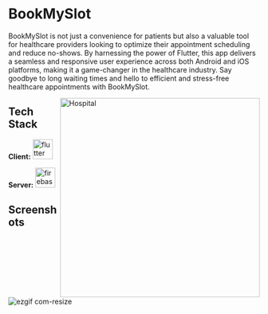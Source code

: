 
# BookMySlot

BookMySlot is not just a convenience for patients but also a valuable tool for healthcare providers looking to optimize their appointment scheduling and reduce no-shows. By harnessing the power of Flutter, this app delivers a seamless and responsive user experience across both Android and iOS platforms, making it a game-changer in the healthcare industry. Say goodbye to long waiting times and hello to efficient and stress-free healthcare appointments with BookMySlot.


<img align="right" alt="Hospital" width="400" src="https://cdn.dribbble.com/users/1461762/screenshots/10063212/media/22b2fe3deea61ccaefb47cefc3ab7663.png?resize=1000x750&vertical=center">

## Tech Stack

**Client:** <img src="https://www.vectorlogo.zone/logos/flutterio/flutterio-icon.svg" alt="flutter" width="40" height="40"/>

**Server:** <img src="https://www.vectorlogo.zone/logos/firebase/firebase-icon.svg" alt="firebase" width="40" height="40"/>

## Screenshots
![ezgif com-resize](https://github.com/Asmit2021/book_my_slot/assets/113445568/dedb147f-c52a-49cb-9f33-e22e27539e4c)
